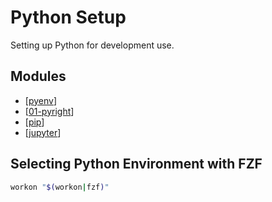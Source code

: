 Python Setup
===

Setting up Python for development use.

Modules
---
- [[pyenv]]
- [[01-pyright]]
- [[pip]]
- [[jupyter]]

Selecting Python Environment with FZF
---

```bash
workon "$(workon|fzf)"
```

[//begin]: # "Autogenerated link references for markdown compatibility"
[pyenv]: pyenv/pyenv.md "Pyenv"
[01-pyright]: 01-pyright.md "Pyright"
[pip]: pip/pip.md "Pip"
[jupyter]: jupyter/jupyter.md "Jupyter"
[//end]: # "Autogenerated link references"